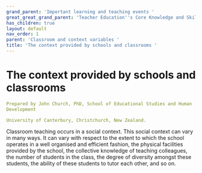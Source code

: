 ```yaml
---
grand_parent: 'Important learning and teaching events '
great_great_grand_parent: 'Teacher Education''s Core Knowledge and Skills.'
has_children: true
layout: default
nav_order: 1
parent: 'Classroom and context variables '
title: 'The context provided by schools and classrooms '
---
```

# The context provided by schools and classrooms


```yaml
Prepared by John Church, PhD, School of Educational Studies and Human
Development

University of Canterbury, Christchurch, New Zealand.
```


Classroom teaching occurs in a social context. This social context can
vary in many ways. It can vary with respect to the extent to which the
school operates in a well organised and efficient fashion, the physical
facilities provided by the school, the collective knowledge of teaching
colleagues, the number of students in the class, the degree of diversity
amongst these students, the ability of these students to tutor each
other, and so on.

